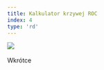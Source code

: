 ```yaml
---
title: Kalkulator krzywej ROC
index: 4
type: 'rd'
---
```


[![](https://img.shields.io/badge/github-808080?style=for-the-badge&logo=github)](https://github.com/milosz08/roc-curve-visualizer) &nbsp;

Wkrótce
